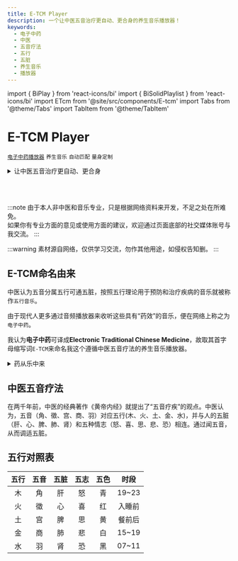 ```yaml
---
title: E-TCM Player
description: 一个让中医五音治疗更自动、更合身的养生音乐播放器！
keywords:
  - 电子中药
  - 中医
  - 五音疗法
  - 五行
  - 五脏
  - 养生音乐
  - 播放器
---
```


import { BiPlay } from 'react-icons/bi'
import { BiSolidPlaylist } from 'react-icons/bi'
import ETcm from '@site/src/components/E-tcm'
import Tabs from '@theme/Tabs'
import TabItem from '@theme/TabItem'

# E-TCM Player
[`电子中药播放器`](#e-tcm命名由来) `养生音乐` `自动匹配` `量身定制`
<details>
  <summary>让中医五音治疗更自动、更合身</summary>

  E-TCM Player是**一个让中医五音治疗更自动、更合身的养生音乐播放器**！

  无须了解[中医五音疗法](#中医五音疗法)并记忆五行、五脏、五音和时间的[对应关系](#五行对照表)，只需点击播放器的<BiPlay />图标，即可**自动按时播放合适的五行音乐来调适五脏**。

  考虑到每个人的作息时间不尽相同，可以点击播放器的<BiSolidPlaylist />图标，在`播放列表`中**按自己的作息时间来调整**五脏的疗养时段。后续还可以按个人偏好禁听歌曲，预设歌曲的音量、倍速播放等。
</details>

<ETcm></ETcm>

<br></br>

:::note
由于本人非中医和音乐专业，只是根据网络资料来开发，不足之处在所难免。  
如果你有专业方面的意见或使用方面的建议，欢迎通过页面底部的社交媒体账号与我交流。
:::

:::warning
素材源自网络，仅供学习交流，勿作其他用途，如侵权告知删。
:::

## E-TCM命名由来

中医认为五音分属五行可通五脏，按照五行理论用于预防和治疗疾病的音乐就被称作`五行音乐`。

由于现代人更多通过音频播放器来收听这些具有“药效”的音乐，便在网络上称之为`电子中药`。

我认为**电子中药**可译成**Electronic Traditional Chinese Medicine**，故取其首字母缩写词`E-TCM`来命名我这个遵循中医五音疗法的养生音乐播放器。

<details>
  <summary>药从乐中来</summary>

  仓颉造“樂”（乐）字，是根据黄帝战蚩尤这段历史。
  
  中国古代打仗时要擂战鼓，古时黄帝大败蚩尤，蚩尤的士兵被战鼓震昏。黄帝是一位仁慈的君主。为了治愈这些士兵，就做了一个金属钟型的东西，中间是铜，两边是丝弦，架在木头架子上演奏，也就是现在所说的乐器。按照古字篆字写法，“樂”这个字中间是个白字，白代表金属，五行中金对应白色。两边是丝弦，底下是木，架在木头架子上在演奏。仓颉就根据这个金属钟形的东西造出了乐字。
  
  那么这个东西当时造出来干什么用呢？就是为了招魂，为蚩尤士兵招魂。所以音乐是用来治病的，后来发现地上的很多野草也能治病，所以“樂”字上头加了一个草头，就成了“藥”（药）。
</details>

## 中医五音疗法

在两千年前，中医的经典著作《黄帝内经》就提出了“五音疗疾”的观点。中医认为，五音（角、徵、宫、商、羽）对应五行(木、火、土、金、水)，并与人的五脏（肝、心、脾、肺、肾）和五种情志（怒、喜、思、悲、恐）相连。通过闻五音，从而调适五脏。

## 五行对照表
| 五行 | 五音 | 五脏 | 五志 | 五色 | 时段 |
|:---:|:---:|:---:|:----:|:---:|:---:|
| 木 | 角 | 肝 | 怒 | 青 | 19~23 |
| 火 | 徵 | 心 | 喜 | 红 | 入睡前 |
| 土 | 宫 | 脾 | 思 | 黄 | 餐前后 |
| 金 | 商 | 肺 | 悲 | 白 | 15~19 |
| 水 | 羽 | 肾 | 恐 | 黑 | 07~11 |
